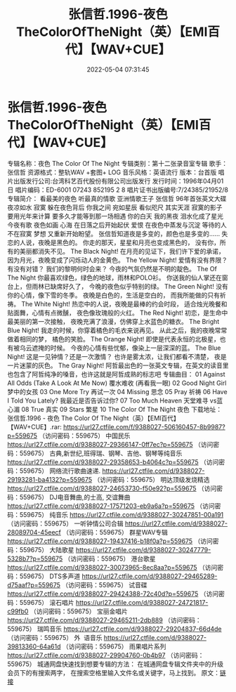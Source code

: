 ﻿---
title: 张信哲.1996-夜色TheColorOfTheNight（英）【EMI百代】【WAV+CUE】
date: 2022-05-04 07:31:45
categories: WAV车载音乐、镜像
tags: 华语中文
---
# 张信哲.1996-夜色TheColorOfTheNight（英）【EMI百代】【WAV+CUE】

专辑名称：夜色 The Color Of The
Night
专辑类别：第十二张录音室专辑
歌手：张信哲
资源格式：整轨WAV +套图+
LOG
音乐风格：英语流行
版本：台首版
唱片出版发行公司:台湾科艺百代股份有限公司出版发行
发行时间：1996年04月01日
唱片编码：ED-6001 07243 852195 2
8
唱片证书出版编号:7/24385/21952/8
专辑简介：
看最美的夜色 听最真的情歌
亚洲情歌王子 张信哲
96年首张英文大碟
夜凉如水
寂寞 躲在夜色背后
你我之间 宛如星辰
看似咫尺 其实天涯
寂寞的影子 要用光年来计算
要多久才能等到那一场相遇
你的白天 我的黑夜
泪水化成了星光
今夜有歌 夜色如画
心海 在日落之后开始起伏
爱恨 在夜色中蒸发与沉淀
等待的人不在寂寞
梦想 又重新开始盼望。
张信哲知道夜是多变的，颜色也是多变的……
失恋的人说，夜晚是黑色的。
你走的那天，星星和月亮也变成黑色的，
没有你，所有的美丽都消失不见。 The Black
Night!
在月亮的见证下，我们许下爱的承诺，
因为月光，夜晚变成了闪烁动人的金黄色。 The Yellow
Night!
爱情有没有界限？有没有对错？
我们的黎明何时会来？
今夜的气氛仍然是不明的靛色。 The Of The
Night
你最喜欢绿色，绿色的地球，雨林和POLO衫。
你送我的仙人掌还在窗台上，但雨林已缺席好久了，
今晚的夜色似乎特别的绿。 The Green
Night!
没有你的心情，像下雪的冬季。
夜晚是白色的，生活是空白的，
而我所能做的只有祈祷。 The White
Night!
热恋中的人说，夜晚是最棒的约会时段，
适合烛光晚餐和贴面舞，心情有点微醺，
夜色像玫瑰般的火红。 The Red
Night!
初恋，是生命中最美丽的第一次接触，
夜晚充满了浪漫，仿佛穿上水蓝色的糖衣。 The Bright
Blue Night!
我走的时候，你穿着橘色的毛衣来说再见。
从此之后，我的夜晚常常做着相同的梦，
橘色的笑脸。 The Orange
Night!
即使是代表永恒的北极星，也有被乌云遮掩的时候。
今夜的心情有些忧郁，像染上一层深深的蓝。 The Blue
Night!
这是一见钟情？还是一次激情？
也许是雾太浓，让我们都看不清楚，
夜是一片迷蒙的灰色。 The Gray
Night!
阿哲最出色的一张英文专辑，在英文的读音里也包含了阿哲纯净的嗓音，也许这就是阿哲成熟的标志吧
专辑曲目：
01 Against All Odds (Take A
Look At Me Now) 覆水难收 (再看我一眼)
02 Good Night Girl
梦中的女孩
03 One More Try
再试一次
04 Missing
思念
05 Pray
祈祷
06 Have I Told You Lately?
我最近是否告诉过你?
07 Too Much Heaven 天堂难寻
vs蓝心湄
08 True
真实
09 Stars
繁星
10 The Color Of The Night
夜色
下载地址：
张信哲.1996 - 夜色 The Color Of The
Night（英）【EMI百代】【WAV+CUE】.rar: https://url27.ctfile.com/f/9388027-506160457-8b9987?p=559675
（访问密码：559675）
中国民乐
https://url27.ctfile.com/d/9388027-29366147-0ff7ec?p=559675
（访问密码：559675）
古典,新世纪,班得瑞、钢琴、吉他、钢琴等纯音乐
https://url27.ctfile.com/d/9388027-29358653-b4064c?p=559675
（访问密码：559675）
网络流行歌曲速递.
https://url27.ctfile.com/d/9388027-29193281-ba4132?p=559675
（访问密码：559675）
明达顶级发烧精选
https://url27.ctfile.com/d/9388027-24653730-f50e92?p=559675
（访问密码：559675）
DJ电音舞曲,的士高, 交谊舞曲
https://url27.ctfile.com/d/9388027-17571203-eb9a6a?p=559675
（访问密码：559675）
纯音乐
https://url27.ctfile.com/d/9388027-30247851-00a191
（访问密码：559675）
一听钟情公司合辑
https://url27.ctfile.com/d/9388027-28089704-45eecf
（访问密码：559675）
群星WAV专辑
https://url27.ctfile.com/d/9388027-19437416-b18f0a?p=559675
（访问密码：559675）
大陆歌星
https://url27.ctfile.com/d/9388027-30247779-5328b7?p=559675
（访问密码：559675）
港台歌星
https://url27.ctfile.com/d/9388027-30073965-8ec8aa?p=559675
（访问密码：559675）
DTS多声道
https://url27.ctfile.com/d/9388027-29465289-d75aaf?p=559675
（访问密码：559675）
试音碟
https://url27.ctfile.com/d/9388027-29424388-72c40d?p=559675
（访问密码：559675）
滚石唱片
https://url27.ctfile.com/d/9388027-24721817-c99fb0
（访问密码：559675）
宝丽金唱片
https://url27.ctfile.com/d/9388027-29465211-2db889
（访问密码：559675）
瑞鸣音乐
https://url27.ctfile.com/d/9388027-29204837-66d4de
（访问密码：559675）
外  语音乐
https://url27.ctfile.com/d/9388027-39813360-64a61d
（访问密码：559675）
雨果唱片系列
https://url27.ctfile.com/d/9388027-29904760-0b4b97
（访问密码：559675）
城通网盘快速找到想要专辑的方法：
在城通网盘专辑文件夹中的升级会员下的有搜索两字，
在搜索空格里输入文件名或关键字，马上找到。
原文：[链接](https://blog.sina.com.cn/s/blog_1647c7e7601030x0y.html)